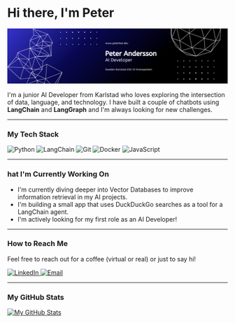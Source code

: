 <!-- Hej! Detta är en kommentar och kommer inte synas. Anpassa texten nedan! -->

# Hi there, I'm Peter

<p align="center">
  <img src="./github-banner.png" width="800">
</p>

I'm a junior AI Developer from Karlstad who loves exploring the intersection of data, language, and technology. I have built a couple of chatbots using **LangChain** and **LangGraph** and I'm always looking for new challenges.

---

###  My Tech Stack

<p align="left">
  <!-- Lägg till eller ta bort badges från shields.io efter behov -->
  <img src="https://img.shields.io/badge/Python-3776AB?style=for-the-badge&logo=python&logoColor=white" alt="Python" />
  <img src="https://img.shields.io/badge/LangChain-00866A?style=for-the-badge" alt="LangChain" />
  <img src="https://img.shields.io/badge/Git-F05032?style=for-the-badge&logo=git&logoColor=white" alt="Git" />
  <img src="https://img.shields.io/badge/Docker-2496ED?style=for-the-badge&logo=docker&logoColor=white" alt="Docker" />
  <img src="https://img.shields.io/badge/JavaScript-F7DF1E?style=for-the-badge&logo=javascript&logoColor=black" alt="JavaScript" />
</p>

---

### hat I'm Currently Working On

*   I'm currently diving deeper into Vector Databases to improve information retrieval in my AI projects.
*   I'm building a small app that uses DuckDuckGo searches as a tool for a LangChain agent.
*   I'm actively looking for my first role as an AI Developer!

---

### How to Reach Me

Feel free to reach out for a coffee (virtual or real) or just to say hi!

<p align="left">
  <a href="https://www.linkedin.com/in/peter-andersson-a05077173//" target="_blank">
    <img src="https://img.shields.io/badge/LinkedIn-0077B5?style=for-the-badge&logo=linkedin&logoColor=white" alt="LinkedIn" />
  </a>
  <a href="mailto:dev.peter.ai@gmail.com">
    <img src="https://img.shields.io/badge/Email_Me-D14836?style=for-the-badge&logo=gmail&logoColor=white" alt="Email" />
  </a>
</p>

---

### My GitHub Stats

[![My GitHub Stats](https://github-readme-stats.vercel.app/api?username=ronnedahl&show_icons=true&theme=tokyonight&hide_border=true&count_private=true)](https://github.com/anuraghazra/github-readme-stats)
